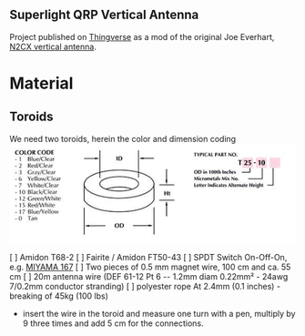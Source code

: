 ## Superlight QRP Vertical Antenna

Project published on [Thingverse](https://www.thingiverse.com/thing:2808309) as a mod of the original Joe Everhart, [N2CX vertical antenna](http://qrpguys.com/qrpguys-tri-band-portable-vertical-antenna).

# Material

## Toroids

We need two toroids, herein the color and dimension coding
![](amidon_toroids.jpg)


[ ] Amidon T68-2
[ ] Fairite / Amidon FT50-43
[ ] SPDT Switch On-Off-On, e.g. [MIYAMA 167](https://docs.rs-online.com/95d1/0900766b81223ac2.pdf)
[ ] Two pieces of 0.5 mm magnet wire, 100 cm and ca. 55 cm
[ ] 20m antenna wire (DEF 61-12 Pt 6 -- 1.2mm diam 0.22mm² - 24awg 7/0.2mm conductor stranding)
[ ] polyester rope At 2.4mm (0.1 inches) - breaking of 45kg (100 lbs)

 * insert the wire in the toroid and measure one turn with a pen, multiply by 9 three times and add 5 cm for the connections.
 
